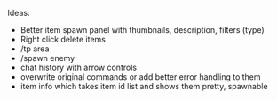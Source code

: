 Ideas:
- Better item spawn panel with thumbnails, description, filters (type)
- Right click delete items
- /tp area
- /spawn enemy
- chat history with arrow controls
- overwrite original commands or add better error handling to them
- item info which takes item id list and shows them pretty, spawnable